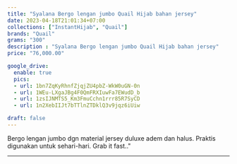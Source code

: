 ```yaml
---
title: "Syalana Bergo lengan jumbo Quail Hijab bahan jersey"
date: 2023-04-18T21:01:34+07:00
collections: ["InstantHijab", "Quail"]
brands: "Quail"
grams: "300"
description : "Syalana Bergo lengan jumbo Quail Hijab bahan jersey"
price: "76,000.00"

google_drive:
  enable: true
  pics:
  - url: 1bn7ZqKyRhnfZjqjZU4pbZ-WkW0uGN-0n
  - url: 1WEu-LXgaJBg4F0QmFRXIuwFa7EWudD_b
  - url: 1zsIJNMTS5_Km3FmuCchn1rrr85R7SyCD
  - url: 1n2XebIIJt7bTTlnZTDklQ3v9jqz6iUiw

draft: false
---
```


Bergo lengan jumbo dgn material jersey duluxe adem dan halus. Praktis digunakan untuk sehari-hari. Grab it fast.."

---------      
  
